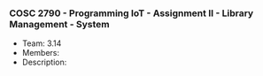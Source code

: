 ### COSC 2790 - Programming IoT - Assignment II - Library Management - System

- Team: 3.14
- Members:
- Description:

